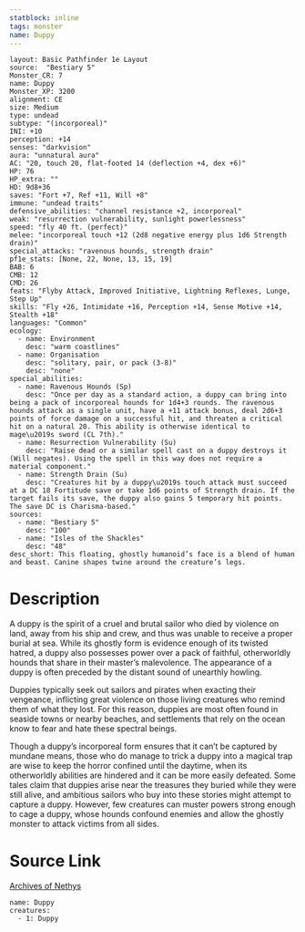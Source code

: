 ```yaml
---
statblock: inline
tags: monster
name: Duppy
---
```

```statblock
layout: Basic Pathfinder 1e Layout
source:  "Bestiary 5"
Monster_CR: 7
name: Duppy
Monster_XP: 3200
alignment: CE
size: Medium
type: undead
subtype: "(incorporeal)"
INI: +10
perception: +14
senses: "darkvision"
aura: "unnatural aura"
AC: "20, touch 20, flat-footed 14 (deflection +4, dex +6)"
HP: 76
HP_extra: ""
HD: 9d8+36
saves: "Fort +7, Ref +11, Will +8"
immune: "undead traits"
defensive_abilities: "channel resistance +2, incorporeal"
weak: "resurrection vulnerability, sunlight powerlessness"
speed: "fly 40 ft. (perfect)"
melee: "incorporeal touch +12 (2d8 negative energy plus 1d6 Strength drain)"
special_attacks: "ravenous hounds, strength drain"
pf1e_stats: [None, 22, None, 13, 15, 19]
BAB: 6
CMB: 12
CMD: 26
feats: "Flyby Attack, Improved Initiative, Lightning Reflexes, Lunge, Step Up"
skills: "Fly +26, Intimidate +16, Perception +14, Sense Motive +14, Stealth +18"
languages: "Common"
ecology:
  - name: Environment
    desc: "warm coastlines"
  - name: Organisation
    desc: "solitary, pair, or pack (3-8)"
    desc: "none"
special_abilities:
  - name: Ravenous Hounds (Sp)
    desc: "Once per day as a standard action, a duppy can bring into being a pack of incorporeal hounds for 1d4+3 rounds. The ravenous hounds attack as a single unit, have a +11 attack bonus, deal 2d6+3 points of force damage on a successful hit, and threaten a critical hit on a natural 20. This ability is otherwise identical to mage\u2019s sword (CL 7th)."
  - name: Resurrection Vulnerability (Su)
    desc: "Raise dead or a similar spell cast on a duppy destroys it (Will negates). Using the spell in this way does not require a material component."
  - name: Strength Drain (Su)
    desc: "Creatures hit by a duppy\u2019s touch attack must succeed at a DC 18 Fortitude save or take 1d6 points of Strength drain. If the target fails its save, the duppy also gains 5 temporary hit points. The save DC is Charisma-based."
sources:
  - name: "Bestiary 5"
    desc: "100"
  - name: "Isles of the Shackles"
    desc: "48"
desc_short: This floating, ghostly humanoid’s face is a blend of human and beast. Canine shapes twine around the creature’s legs.
```
# Description
A duppy is the spirit of a cruel and brutal sailor who died by violence on land, away from his ship and crew, and thus was unable to receive a proper burial at sea. While its ghostly form is evidence enough of its twisted hatred, a duppy also possesses power over a pack of faithful, otherworldly hounds that share in their master’s malevolence. The appearance of a duppy is often preceded by the distant sound of unearthly howling.

Duppies typically seek out sailors and pirates when exacting their vengeance, inflicting great violence on those living creatures who remind them of what they lost. For this reason, duppies are most often found in seaside towns or nearby beaches, and settlements that rely on the ocean know to fear and hate these spectral beings.

Though a duppy’s incorporeal form ensures that it can’t be captured by mundane means, those who do manage to trick a duppy into a magical trap are wise to keep the horror confined until the daytime, when its otherworldly abilities are hindered and it can be more easily defeated. Some tales claim that duppies arise near the treasures they buried while they were still alive, and ambitious sailors who buy into these stories might attempt to capture a duppy. However, few creatures can muster powers strong enough to cage a duppy, whose hounds confound enemies and allow the ghostly monster to attack victims from all sides.
# Source Link
[Archives of Nethys](https://aonprd.com/MonsterDisplay.aspx?ItemName=Duppy)
```encounter-table
name: Duppy
creatures:
  - 1: Duppy
```
